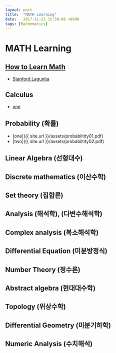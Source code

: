 ```yaml
---
layout: post
title:  "MATH Learning"
date:   2017-11-23 15:50:00 +0900
tags: [Mathematics]
---
```


# MATH Learning

## [How to Learn Math](http://www.trilliwon.com/blog/2018-01-01/how-to-learn-math)
  - [Stanford Lagunita](https://lagunita.stanford.edu)

## Calculus
  - [one](http://www.trilliwon.com/blog/2017-12-26/calculus1)

## Probability (확률)
  - [one]({{ site.url }}/assets/probabiltity01.pdf)
  - [two]({{ site.url }}/assets/probabiltity02.pdf)

## Linear Algebra (선형대수)
## Discrete mathematics (이산수학)
## Set theory (집합론)
## Analysis (해석학), (다변수해석학)
## Complex analysis (복소해석학)
## Differential Equation (미분방정식)
## Number Theory (정수론)
## Abstract algebra (현대대수학)
## Topology (위상수학)
## Differential Geometry (미분기하학)
## Numeric Analysis (수치해석)

